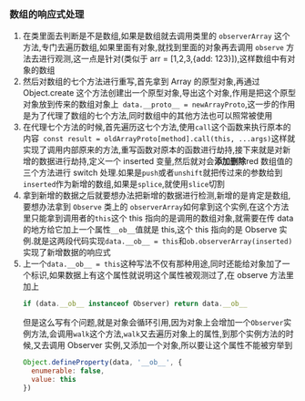 ### 数组的响应式处理

1. 在类里面去判断是不是数组,如果是数组就去调用类里的 `observerArray` 这个方法,专门去遍历数组,如果里面有对象,就找到里面的对象再去调用 `observe` 方法去进行观测,这一点是针对(类似于 arr = [1,2,3,{add: 123}]),这样数组中有对象的数组
2. 然后对数组的七个方法进行重写,首先拿到 Array 的原型对象,再通过 Object.create 这个方法创建出一个原型对象,导出这个对象,作用是把这个原型对象放到传来的数组对象上` data.__proto__ = newArrayProto`,这一步的作用是为了代理了数组的七个方法,同时数组中的其他方法也可以照常被使用
3. 在代理七个方法的时候,首先遍历这七个方法,使用`call`这个函数来执行原本的内容` const result = oldArrayProto[method].call(this, ...args)`这样就实现了调用内部原来的方法,重写函数对原本的函数进行劫持,接下来就是对新增的数据进行劫持,定义一个 inserted 变量,然后就对会**添加删除**red 数组值的三个方法进行 switch 处理.如果是`push`或者`unshift`就把传过来的参数给到`inserted`作为新增的数组,如果是`splice`,就使用`slice`切割
4. 拿到新增的数据之后就要想办法把新增的数据进行检测,新增的是肯定是数组,要想办法拿到 `Observe` 类上的 `observerArray`如何拿到这个实例,在这个方法里只能拿到调用者的`this`这个 this 指向的是调用的数组对象,就需要在传 data 的地方给它加上一个属性`__ob__`值就是 this,这个 this 指向的是 Observe 实例.就是这两段代码实现`data.__ob__ = this`和`ob.observerArray(inserted)`实现了新增数据的响应式
5. 上一个`data.__ob__ = this`这种写法不仅有那种用途,同时还能给对象加了一个标识,如果数据上有这个属性就说明这个属性被观测过了,在 observe 方法里加上
   ```js
   if (data.__ob__ instanceof Observer) return data.__ob__
   ```
   但是这么写有个问题,就是对象会循环引用,因为对象上会增加一个`Observer`实例方法,会调用`walk`这个方法,`walk`又去遍历对象上的属性,到那个实例方法的时候,又去调用 Observer 实例,又添加一个对象,所以要让这个属性不能被穷举到
   ```js
   Object.defineProperty(data, '__ob__', {
     enumerable: false,
     value: this
   })
   ```
